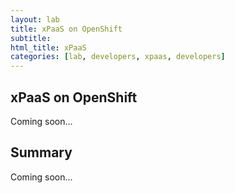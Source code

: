 ```yaml
---
layout: lab
title: xPaaS on OpenShift
subtitle: 
html_title: xPaaS
categories: [lab, developers, xpaas, developers]
---
```


## xPaaS on OpenShift
Coming soon...

## Summary
Coming soon...

[1]: https://docs.openshift.com/enterprise/3.1/using_images/xpaas_images/index.html
